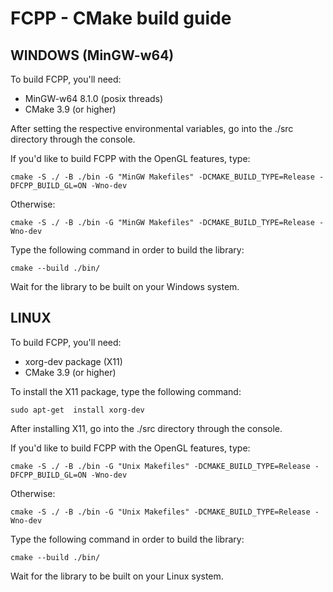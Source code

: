 # FCPP - CMake build guide

## WINDOWS (MinGW-w64)

To build FCPP, you'll need:

- MinGW-w64 8.1.0 (posix threads)
- CMake 3.9 (or higher)

After setting the respective environmental variables, go into the ./src directory through the console.

If you'd like to build FCPP with the OpenGL features, type:
```
cmake -S ./ -B ./bin -G "MinGW Makefiles" -DCMAKE_BUILD_TYPE=Release -DFCPP_BUILD_GL=ON -Wno-dev
```
Otherwise:
```
cmake -S ./ -B ./bin -G "MinGW Makefiles" -DCMAKE_BUILD_TYPE=Release -Wno-dev
```

Type the following command in order to build the library:
```
cmake --build ./bin/
```

Wait for the library to be built on your Windows system.

## LINUX

To build FCPP, you'll need:

- xorg-dev package (X11)
- CMake 3.9 (or higher)

To install the X11 package, type the following command:
```
sudo apt-get  install xorg-dev
```

After installing X11, go into the ./src directory through the console.

If you'd like to build FCPP with the OpenGL features, type:
```
cmake -S ./ -B ./bin -G "Unix Makefiles" -DCMAKE_BUILD_TYPE=Release -DFCPP_BUILD_GL=ON -Wno-dev
```
Otherwise:
```
cmake -S ./ -B ./bin -G "Unix Makefiles" -DCMAKE_BUILD_TYPE=Release -Wno-dev
```

Type the following command in order to build the library:
```
cmake --build ./bin/
```

Wait for the library to be built on your Linux system.

